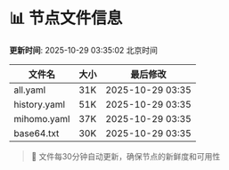 # 📊 节点文件信息

**更新时间**: 2025-10-29 03:35:02 北京时间

| 文件名 | 大小 | 最后修改 |
|--------|------|----------|
| all.yaml | 31K | 2025-10-29 03:35 |
| history.yaml | 51K | 2025-10-29 03:35 |
| mihomo.yaml | 37K | 2025-10-29 03:35 |
| base64.txt | 30K | 2025-10-29 03:35 |

> 🔄 文件每30分钟自动更新，确保节点的新鲜度和可用性
